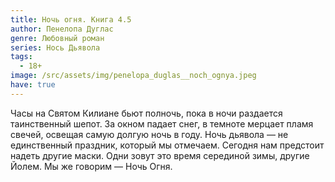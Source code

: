 ```yaml
---
title: Ночь огня. Книга 4.5
author: Пенелопа Дуглас
genre: Любовный роман
series: Нось Дьявола
tags:
  - 18+
image: /src/assets/img/penelopa_duglas__noch_ognya.jpeg
have: true
---
```

Часы на Святом Килиане бьют полночь, пока в ночи раздается таинственный шепот. За окном падает снег, в темноте мерцает пламя свечей, освещая самую долгую ночь в году. Ночь дьявола — не единственный праздник, который мы отмечаем. Сегодня нам предстоит надеть другие маски. Одни зовут это время серединой зимы, другие Йолем. Мы же говорим — Ночь Огня.
